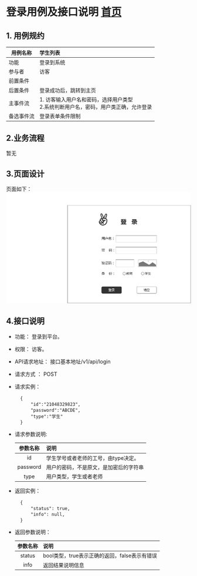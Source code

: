 # 登录用例及接口说明 [首页](../README.md)

## 1. 用例规约

|用例名称|学生列表|
|-------|:-------------|
|功能|登录到系统|
|参与者|访客|
|前置条件||
|后置条件|登录成功后，跳转到主页|
|主事件流|1. 访客输入用户名和密码，选择用户类型<br/>2.系统判断用户名，密码，用户类正确，允许登录|
|备选事件流| 登录表单条件限制|

## 2.业务流程 
暂无

## 3.页面设计
页面如下：![](../pics/原型/登录.png)

## 4.接口说明
- 功能：
    登录到平台。
    
- 权限：
    访客。    
    
- API请求地址： 
    接口基本地址/v1/api/login

- 请求方式 ：
    POST

- 请求实例：

        {
            "id":"21048329823",
            "password":"ABCDE",
            "type":"学生"
        }
        
- 请求参数说明:        

  |参数名称|说明|
  |:---------:|:--------------------------------------------------------|      
  |id|学生学号或者老师的工号，由type决定。|
  |password|用户的密码，不是原文，是加密后的字符串| 
  |type|用户类型，学生或者老师|
  
- 返回实例：

        { 
            "status": true,
            "info": null,    
        }
 
- 返回参数说明：    
 
  |参数名称|说明|
  |:---------:|:--------------------------------------------------------|      
  |status|bool类型，true表示正确的返回，false表示有错误|
  |info|返回结果说明信息|
